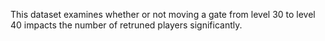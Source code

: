 This dataset examines whether or not moving a gate from level 30 to level 40 impacts the number of retruned players significantly.
